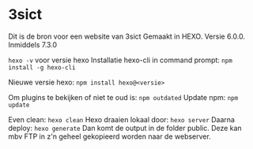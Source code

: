 # 3sict
Dit is de bron voor een website van 3sict
Gemaakt in HEXO. Versie 6.0.0. Inmiddels 7.3.0

`hexo -v` voor versie hexo
Installatie hexo-cli in command prompt: `npm install -g hexo-cli`

Nieuwe versie hexo: `npm install hexo@<versie>`

Om plugins te bekijken of niet te oud is: `npm outdated`
Update npm: `npm update`

Even clean: `hexo clean`
Hexo draaien lokaal door: `hexo server`
Daarna deploy: `hexo generate`
Dan komt de output in de folder public. Deze kan mbv FTP in z'n geheel gekopieerd worden naar de webserver.
